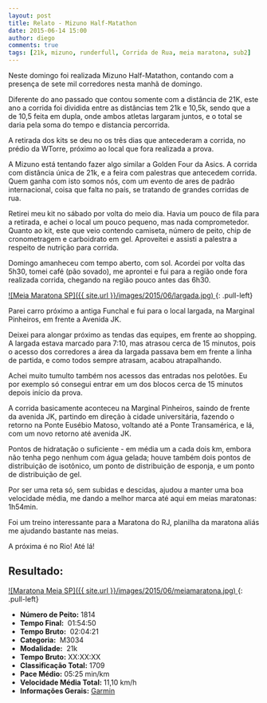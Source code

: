 ```yaml
---
layout: post
title: Relato - Mizuno Half-Matathon
date: 2015-06-14 15:00
author: diego
comments: true
tags: [21k, mizuno, runderfull, Corrida de Rua, meia maratona, sub2]
---
```


Neste domingo foi realizada Mizuno Half-Matathon, contando com a presença de sete mil corredores nesta manhã de domingo.

Diferente do ano passado que contou somente com a distância de 21K, este ano a corrida foi dividida entre as distâncias tem 21k e 10,5k, sendo que a de 10,5 feita em dupla, onde ambos atletas largaram juntos, e o total se daria pela soma do tempo e distancia percorrida.

A retirada dos kits se deu no os três dias que antecederam a corrida, no prédio da WTorre, próximo ao local que fora realizada a prova.

A Mizuno está tentando fazer algo similar a Golden Four da Asics. A corrida com distância única de 21k, e a feira com palestras que antecedem corrida. Quem ganha com isto somos nós, com um evento de ares de padrão internacional, coisa que falta no país, se tratando de grandes corridas de rua.

Retirei meu kit no sábado por volta do meio dia. Havia um pouco de fila para a retirada, e achei o local um pouco pequeno, mas nada comprometedor. Quanto ao kit, este que veio contendo camiseta, número de peito, chip de cronometragem e carboidrato em gel. Aproveitei e assisti a palestra a respeito de nutrição para corrida.

Domingo amanheceu com tempo aberto, com sol. Acordei por volta das 5h30, tomei café (pão sovado), me aprontei e fui para a região onde fora realizada corrida, chegando na região pouco antes das 6h30.

<a href="/images/2015/06/largada_big.jpg">
![Meia Maratona SP]({{ site.url }}/images/2015/06/largada.jpg)
</a>
{: .pull-left}


Parei carro próximo a antiga Funchal e fui para o local largada, na Marginal Pinheiros, em frente a Avenida JK.

Deixei para alongar próximo as tendas das equipes, em frente ao shopping. A largada estava marcado para 7:10, mas atrasou cerca de 15 minutos, pois o acesso dos corredores a área da largada passava bem em frente a linha de partida, e como todos sempre atrasam, acabou atrapalhando. 

Achei muito tumulto também nos acessos das entradas nos pelotões. Eu por exemplo só consegui entrar em um dos blocos cerca de 15 minutos depois início da prova.

A corrida basicamente aconteceu na Marginal Pinheiros, saindo de frente da avenida JK, partindo em direção à cidade universitária, fazendo o retorno na Ponte Eusébio Matoso, voltando até a Ponte Transamérica, e lá, com um novo retorno até avenida JK. 

Pontos de hidratação o suficiente - em média um a cada dois km, embora não tenha pego nenhum com água gelada; houve também dois pontos de distribuição de isotônico, um ponto de distribuição de esponja, e um ponto de distribuição de gel.

Por ser uma reta só, sem subidas e descidas, ajudou a manter uma boa velocidade média, me dando a melhor marca até aqui em meias maratonas: 1h54min.

Foi um treino interessante para a Maratona do RJ, planilha da maratona aliás me ajudando bastante nas meias.

A próxima é no Rio! Até lá!


## Resultado:

<a href="/images/2015/06/meiamaratona_big.jpg">
![Maratona Meia SP]({{ site.url }}/images/2015/06/meiamaratona.jpg)
</a>
{: .pull-left}

* **Número de Peito:** 1814 
* **Tempo Final:**  01:54:50
* **Tempo Bruto:**  02:04:21
* **Categoria:**  M3034
* **Modalidade:**  21k
* **Tempo Bruto:** XX:XX:XX
* **Classificação Total:**  1709
* **Pace Médio:** 05:25 min/km
* **Velocidade Média Total:**  11,10 km/h
* **Informações Gerais:** <a href="https://connect.garmin.com/modern/activity/804037906" target="_blank">Garmin</a>
